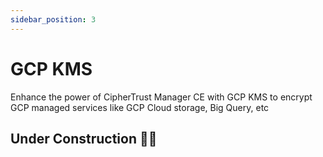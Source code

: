 ```yaml
---
sidebar_position: 3
---
```


# GCP KMS

Enhance the power of CipherTrust Manager CE with GCP KMS to encrypt GCP managed services like GCP Cloud storage, Big Query, etc

## Under Construction 👷🚧
